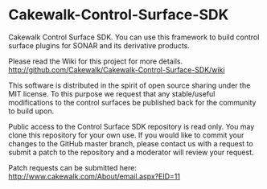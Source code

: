 Cakewalk-Control-Surface-SDK
============================

Cakewalk Control Surface SDK. You can use this framework to build control surface plugins for SONAR and its derivative products.

Please read the Wiki for this project for more details. 
http://github.com/Cakewalk/Cakewalk-Control-Surface-SDK/wiki

This software is distributed in the spirit of open source sharing under the MIT license.
To this purpose we request that any stable/useful modifications to the control surfaces be published back for the community to build upon. 

Public access to the Control Surface SDK repository is read only. You may clone this repository for your own use. If you would like to commit your changes to the GitHub master branch, please contact us with a request to submit a patch to the repository and a moderator will review your request.

Patch requests can be submitted here:
http://www.cakewalk.com/About/email.aspx?EID=11

 
